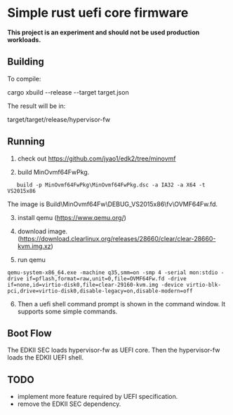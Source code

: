 # Simple rust uefi core firmware

**This project is an experiment and should not be used production workloads.**

## Building

To compile:

cargo xbuild --release --target target.json

The result will be in:

target/target/release/hypervisor-fw

## Running

1) check out https://github.com/jyao1/edk2/tree/minovmf

2) build MinOvmf64FwPkg.

```
   build -p MinOvmf64FwPkg\MinOvmf64FwPkg.dsc -a IA32 -a X64 -t VS2015x86
```

The image is Build\MinOvmf64Fw\DEBUG_VS2015x86\fv\OVMF64Fw.fd.

3) install qemu (https://www.qemu.org/)

4) download image. (https://download.clearlinux.org/releases/28660/clear/clear-28660-kvm.img.xz)

5) run qemu

```
qemu-system-x86_64.exe -machine q35,smm=on -smp 4 -serial mon:stdio -drive if=pflash,format=raw,unit=0,file=OVMF64Fw.fd -drive if=none,id=virtio-disk0,file=clear-29160-kvm.img -device virtio-blk-pci,drive=virtio-disk0,disable-legacy=on,disable-modern=off
```

6) Then a uefi shell command prompt is shown in the command window.
It supports some simple commands.

## Boot Flow

The EDKII SEC loads hypervisor-fw as UEFI core.
Then the hypervisor-fw loads the EDKII UEFI shell.

## TODO

* implement more feature required by UEFI specification.
* remove the EDKII SEC dependency.

